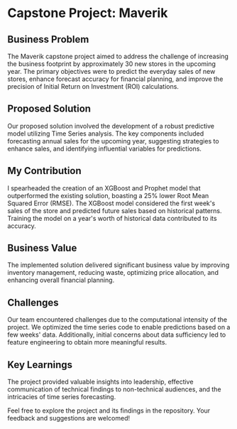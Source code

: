 # Capstone Project: Maverik

## Business Problem
The Maverik capstone project aimed to address the challenge of increasing the business footprint by approximately 30 new stores in the upcoming year. The primary objectives were to predict the everyday sales of new stores, enhance forecast accuracy for financial planning, and improve the precision of Initial Return on Investment (ROI) calculations.

## Proposed Solution
Our proposed solution involved the development of a robust predictive model utilizing Time Series analysis. The key components included forecasting annual sales for the upcoming year, suggesting strategies to enhance sales, and identifying influential variables for predictions.

## My Contribution
I spearheaded the creation of an XGBoost and Prophet model that outperformed the existing solution, boasting a 25% lower Root Mean Squared Error (RMSE). The XGBoost model considered the first week's sales of the store and predicted future sales based on historical patterns. Training the model on a year's worth of historical data contributed to its accuracy.

## Business Value
The implemented solution delivered significant business value by improving inventory management, reducing waste, optimizing price allocation, and enhancing overall financial planning.

## Challenges
Our team encountered challenges due to the computational intensity of the project. We optimized the time series code to enable predictions based on a few weeks' data. Additionally, initial concerns about data sufficiency led to feature engineering to obtain more meaningful results.

## Key Learnings
The project provided valuable insights into leadership, effective communication of technical findings to non-technical audiences, and the intricacies of time series forecasting.

Feel free to explore the project and its findings in the repository. Your feedback and suggestions are welcomed!
